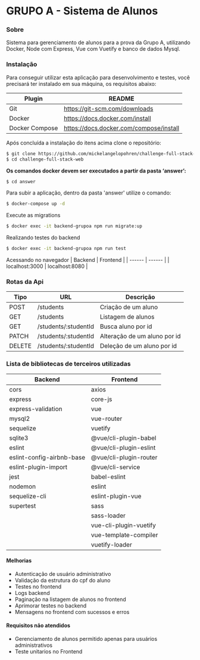 # GRUPO A - Sistema de Alunos

### Sobre
Sistema para gerenciamento de alunos para a prova da Grupo A, utilizando Docker, Node com Express, Vue com Vuetify e banco de dados Mysql.

### Instalação
Para conseguir utilizar esta aplicação para desenvolvimento e testes, você precisará ter instalado em sua máquina, os requisitos abaixo:

| Plugin | README |
| ------ | ------ |
| Git | https://git-scm.com/downloads |
| Docker | https://docs.docker.com/install |
| Docker Compose | https://docs.docker.com/compose/install |

Após concluída a instalação do itens acima clone o repositório:
```sh
$ git clone https://github.com/mickelangelopohren/challenge-full-stack-web
$ cd challenge-full-stack-web
```
**Os comandos docker devem ser executados a partir da pasta ‘answer’:**
```sh
$ cd answer
```
Para subir a aplicação, dentro da pasta 'answer' utilize o comando:
```sh
$ docker-compose up -d 
```
Execute as migrations
```sh
$ docker exec -it backend-grupoa npm run migrate:up
```
Realizando testes do backend
```sh
$ docker exec -it backend-grupoa npm run test
```
Acessando no navegador
| Backend | Frontend |
| ------ | ------ |
| localhost:3000 | localhost:8080 |

### Rotas da Api
| Tipo | URL | Descrição |
| ------ | ------ |------ |
| POST | /students | Criação de um aluno |
| GET | /students | Listagem de alunos |
| GET | /students/:studentId | Busca aluno por id |
| PATCH | /students/:studentId | Alteração de um aluno por id |
| DELETE | /students/:studentId | Deleção de um aluno por id |

###  Lista de bibliotecas de terceiros utilizadas
| Backend | Frontend |
| ------ | ------ |
| cors | axios |
| express | core-js |
| express-validation | vue |
| mysql2 | vue-router |
| sequelize | vuetify |
| sqlite3 | @vue/cli-plugin-babel |
| eslint | @vue/cli-plugin-eslint |
| eslint-config-airbnb-base | @vue/cli-plugin-router |
| eslint-plugin-import | @vue/cli-service |
| jest | babel-eslint |
| nodemon | eslint |
| sequelize-cli | eslint-plugin-vue |
| supertest | sass |
| | sass-loader |
| | vue-cli-plugin-vuetify |
| | vue-template-compiler |
| | vuetify-loader |


#### Melhorias
- Autenticação de usuário administrativo
- Validação da estrutura do cpf do aluno
- Testes no frontend
- Logs backend
- Paginação na listagem de alunos no frontend
- Aprimorar testes no backend
- Mensagens no frontend com sucessos e erros

#### Requisitos não atendidos
- Gerenciamento de alunos permitido apenas para usuários administrativos
- Teste unitarios no Frontend
